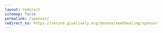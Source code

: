 ```yaml
---
layout: redirect
sitemap: false
permalink: /sponsor/
redirect_to: https://secure.givelively.org/donate/seekhealing/sponsor
---
```

